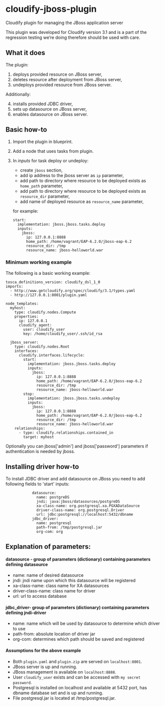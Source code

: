 cloudify-jboss-plugin
=====================

Cloudify plugin for managing the JBoss application server

This plugin was developed for Cloudify version 3.1 and is a part of the regression testing we’re doing therefore should be used with care. 

What it does
------------

The plugin:

1.  deploys provided resource on JBoss server,
2.  deletes resource after deployment from JBoss server,
3.  undeploys provided resource from JBoss server.

Additionally:

4.  installs provided JDBC driver,
5.  sets up datasource on JBoss server,
6.  enables datasource on JBoss server.

Basic how-to
-----------

1.  Import the plugin in blueprint.

2.  Add a node that uses tasks from plugin.

3.  In *inputs* for task deploy or undeploy:
    *   create `jboss` section,
    *   add ip address to the jboss server as `ip` parameter,
    *   add path to directory where resource to be deployed exists as `home_path` parameter,
    *   add path to directory where resource to be deployed exists as `resource_dir` parameter,
    *   add name of deployed resource as `resource_name` parameter,

    for example:

        start: 
          implementation: jboss.jboss.tasks.deploy
          inputs:
            jboss:
              ip: 127.0.0.1:8888
              home_path: /home/vagrant/EAP-6.2.0/jboss-eap-6.2
              resource_dir: /tmp
              resource_name: jboss-helloworld.war

### Minimum working example ###

The following is a basic working example:


    tosca_definitions_version: cloudify_dsl_1_0
    imports:
      - http://www.getcloudify.org/spec/cloudify/3.1/types.yaml
      - http://127.0.0.1:8001/plugin.yaml

    node_templates:
      myhost:
        type: cloudify.nodes.Compute
        properties:
          ip: 127.0.0.1
          cloudify_agent:
            user: cloudify_user
            key: /home/cloudify_user/.ssh/id_rsa

      jboss_server:
        type: cloudify.nodes.Root
        interfaces:
          cloudify.interfaces.lifecycle:
            start: 
              implementation: jboss.jboss.tasks.deploy
              inputs:
                jboss:
                  ip: 127.0.0.1:8888
                  home_path: /home/vagrant/EAP-6.2.0/jboss-eap-6.2
                  resource_dir: /tmp
                  resource_name: jboss-helloworld.war
            stop:   
              implementation: jboss.jboss.tasks.undeploy
              inputs:
                jboss: 
                  ip: 127.0.0.1:8888
                  home_path: /home/vagrant/EAP-6.2.0/jboss-eap-6.2
                  resource_dir: /tmp
                  resource_name: jboss-helloworld.war
        relationships:
          - type: cloudify.relationships.contained_in
            target: myhost


Optionally you can jboss['admin'] and jboss['password'] parameters if authentication is needed by jboss.

Installing driver how-to
-----------

To install JDBC driver and add datasource on JBoss you need to add following fields to 'start' inputs:

                datasource:
                  name: postgreDS
                  jndi: java:jboss/datasources/postgreDS
                  xa-class-name: org.postgresql.xa.PGXADataSource
                  driver-class-name: org.postgresql.Driver
                  url: jdbc:postgresql://localhost:5432/dbname
                jdbc_driver:
                  name: postgresql
                  path-from: /tmp/postgresql.jar
                  org-com: org


Explanation of parameters:
----

#### datasource - group of parameters (dictionary) containing parameters defining datasource ####

*  name: name of desired datasource
*  jndi: jndi name upon which this datasource will be registered
*  xa-class-name: class name for XA datasources
*  driver-class-name: class name for driver
*  url: url to access database


#### jdbc_driver- group of parameters (dictionary) containing parameters defining jndi-driver ####

*   name: name which will be used by datasource to determine which driver to use
*   path-from: absolute location of driver jar
*   org-com: determines which path should be saved and registered

#### Assumptions for the above example ####

*   Both `plugin.yaml` and `plugin.zip` are served on `localhost:8001`.
*   JBoss server is up and running.
*   JBoss management is available on `localhost:8888`.
*   User `cloudify_user` exists and can be accessed with
    `my secret password`.
*   Postgresql is installed on localhost and available at 5432 port, has dbname database set and is up and running.
*   File postgresql.jar is located at /tmp/postgresql.jar.
